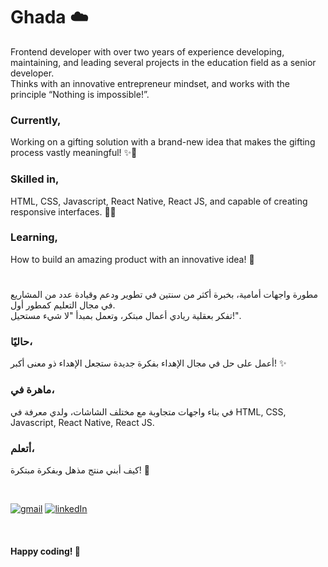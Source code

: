 # Ghada ☁️

Frontend developer with over two years of experience developing, maintaining, and leading several projects in the education field as a senior developer.<br />
Thinks with an innovative entrepreneur mindset, and works with the principle “Nothing is impossible!”.

### Currently,
Working on a gifting solution with a brand-new idea that makes the gifting process vastly meaningful! ✨🚀

### Skilled in,
HTML, CSS, Javascript, React Native, React JS, and capable of creating responsive interfaces. 👌🏼

### Learning,
How to build an amazing product with an innovative idea! 🚀

#

مطورة واجهات أمامية، بخبرة أكثر من سنتين في تطوير ودعم وقيادة عدد من المشاريع في مجال التعليم كمطور أول. <br />
تفكر بعقلية ريادي أعمال مبتكر، وتعمل بمبدأ "لا شيء مستحيل!".<br />

### حاليًا،
أعمل على حل في مجال الإهداء بفكرة جديدة ستجعل الإهداء ذو معنى أكبر! ✨ <br />

### ماهرة في،
في بناء واجهات متجاوبة مع مختلف الشاشات، ولدي معرفة في HTML, CSS, Javascript, React Native, React JS. <br />

### أتعلم،
كيف أبني منتج مذهل وبفكرة مبتكرة! 🚀 <br />


<br />

[![gmail](https://img.shields.io/badge/Gmail-D14836?style=for-the-badge&logo=gmail&logoColor=white)](mailto:g.f.alaskar@gmail.com)
[![linkedIn](https://img.shields.io/badge/LinkedIn-0A66C2?style=for-the-badge&logo=linkedin&logoColor=white)](https://www.linkedin.com/in/ghadaalaskar/)

<br />

#### Happy coding! 🧡
